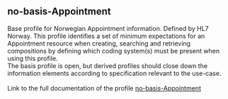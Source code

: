 ## no-basis-Appointment
Base profile for Norwegian Appointment information. Defined by HL7 Norway. This profile identifies a set of minimum expectations for an Appointment resource when creating, 
searching and retrieving compositions by defining which coding system(s) must be present when using this profile.<br>
The basis profile is open, but derived profiles should close down the information elements according to specification relevant to the use-case.<br><br> Link to the full documentation of the profile [no-basis-Appointment](StructureDefintion/no-basis-Appointment.structuredefinition.xml)

